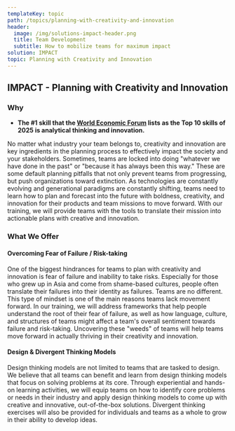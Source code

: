 ```yaml
---
templateKey: topic
path: /topics/planning-with-creativity-and-innovation
header:
  image: /img/solutions-impact-header.png
  title: Team Development
  subtitle: How to mobilize teams for maximum impact
solution: IMPACT
topic: Planning with Creativity and Innovation
---
```


## IMPACT - Planning with Creativity and Innovation

### Why

- **The #1 skill that the [World Economic
  Forum](https://www.weforum.org/agenda/2020/10/top-10-work-skills-of-tomorrow-how-long-it-takes-to-learn-them/)
  lists as the Top 10 skills of 2025 is analytical thinking and innovation.**

No matter what industry your team belongs to, creativity and innovation are key
ingredients in the planning process to effectively impact the society and your
stakeholders. Sometimes, teams are locked into doing "whatever we have done in
the past" or "because it has always been this way." These are some default
planning pitfalls that not only prevent teams from progressing, but push
organizations toward extinction. As technologies are constantly evolving and
generational paradigms are constantly shifting, teams need to learn how to plan
and forecast into the future with boldness, creativity, and innovation for
their products and team missions to move forward. With our training, we will
provide teams with the tools to translate their mission into actionable plans
with creative and innovation.

### What We Offer

#### Overcoming Fear of Failure / Risk-taking

One of the biggest hindrances for teams to plan with creativity and innovation
is fear of failure and inability to take risks. Especially for those who grew
up in Asia and come from shame-based cultures, people often translate their
failures into their identity as failures. Teams are no different. This type of
mindset is one of the main reasons teams lack movement forward. In our
training, we will address frameworks that help people understand the root of
their fear of failure, as well as how language, culture, and structures of
teams might affect a team's overall sentiment towards failure and risk-taking.
Uncovering these "weeds" of teams will help teams move forward in actually
thriving in their creativity and innovation.

#### Design & Divergent Thinking Models

Design thinking models are not limited to teams that are tasked to design. We
believe that all teams can benefit and learn from design thinking models that
focus on solving problems at its core. Through experiential and hands-on
learning activities, we will equip teams on how to identify core problems or
needs in their industry and apply design thinking models to come up with
creative and innovative, out-of-the-box solutions. Divergent thinking exercises
will also be provided for individuals and teams as a whole to grow in their
ability to develop ideas.

